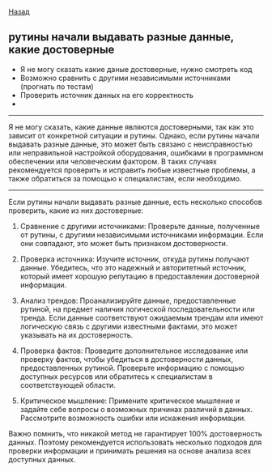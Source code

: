 [Назад](/L1/L1_.md) 
## рутины начали выдавать разные данные, какие достоверные

- Я не могу сказать какие даные достоверные, нужно смотреть код
- Возможно сравнить с другими независимыми источниками (прогнать по тестам)
- Проверить источник данных на его корректность
- 


------------------------------------------------------------
Я не могу сказать, какие данные являются достоверными, так как это зависит от конкретной ситуации и рутины. Однако, если рутины начали выдавать разные данные, это может быть связано с неисправностью или неправильной настройкой оборудования, ошибками в программном обеспечении или человеческим фактором. В таких случаях рекомендуется проверить и исправить любые известные проблемы, а также обратиться за помощью к специалистам, если необходимо.

------------------------------------------------------------
Если рутины начали выдавать разные данные, есть несколько способов проверить, какие из них достоверные:

1. Сравнение с другими источниками: Проверьте данные, полученные от рутины, с другими независимыми источниками информации. Если они совпадают, это может быть признаком достоверности.

2. Проверка источника: Изучите источник, откуда рутины получают данные. Убедитесь, что это надежный и авторитетный источник, который имеет хорошую репутацию в предоставлении достоверной информации.

3. Анализ трендов: Проанализируйте данные, предоставленные рутиной, на предмет наличия логической последовательности или тренда. Если данные соответствуют ожидаемым трендам или имеют логическую связь с другими известными фактами, это может указывать на их достоверность.

4. Проверка фактов: Проведите дополнительное исследование или проверку фактов, чтобы убедиться в достоверности данных, предоставленных рутиной. Проверьте информацию с помощью доступных ресурсов или обратитесь к специалистам в соответствующей области.

5. Критическое мышление: Примените критическое мышление и задайте себе вопросы о возможных причинах различий в данных. Рассмотрите возможность ошибки или искажения информации.

Важно помнить, что никакой метод не гарантирует 100% достоверность данных. Поэтому рекомендуется использовать несколько подходов для проверки информации и принимать решения на основе анализа всех доступных данных.